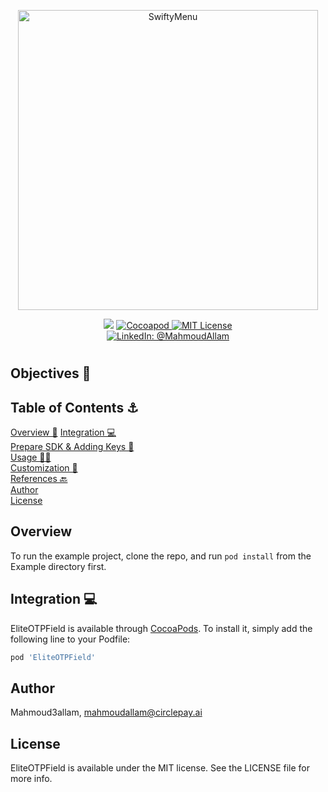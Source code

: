 

<p align="center">
    <img src="https://user-images.githubusercontent.com/42733811/180634208-cc59775a-9c04-4385-97ac-0a12a9ade4e6.png" width="480” max-width="90%" alt="SwiftyMenu" />
</p>

<p align="center">
    <img src="https://img.shields.io/badge/Swift-language-orange" />
    <a href="">
    <img src="http://img.shields.io/badge/Cocoapods-available-green.svg?style=flat" alt="Cocoapod" />
    </a>
    <a href="https://github.com/MahmoudAllam/EliteOTPField/blob/master/LICENSE">
        <img src="http://img.shields.io/badge/license-MIT-70a1fb.svg?style=flat" alt="MIT License" />
    </a>
    <br>
    <a href="https://www.linkedin.com/in/mahmoud-allam-913183169/">
        <img src="https://img.shields.io/badge/linkedIn-%40MahmoudAllam-blue.svg?style=flat" alt="LinkedIn: @MahmoudAllam" />
    </a>
    <br>
</p>

#
## Objectives 🎯

## Table of Contents ⚓ 
[Overview 👀](#headers) 
[Integration 💻](#headers)  
[Prepare SDK & Adding Keys 🔑](#headers)  
[Usage 🧑‍💻](#headers)  
[Customization 🎨](#headers)  
[References 🔙](#headers)  
[Author](#headers)  
[License](#headers)  

## Overview
To run the example project, clone the repo, and run `pod install` from the Example directory first.


## Integration 💻

EliteOTPField is available through [CocoaPods](https://cocoapods.org). To install
it, simply add the following line to your Podfile:

```ruby
pod 'EliteOTPField'
```

## Author

Mahmoud3allam, mahmoudallam@circlepay.ai

## License

EliteOTPField is available under the MIT license. See the LICENSE file for more info.
